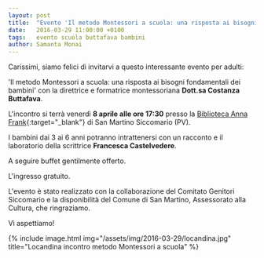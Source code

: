 ```yaml
---
layout: post
title:  "Evento 'Il metodo Montessori a scuola: una risposta ai bisogni fondamentali dei bambini'"
date:   2016-03-29 11:00:00 +0100
tags:   evento scuola buttafava bambini
author: Samanta Monai
---
```



Carissimi,
siamo felici di invitarvi a questo interessante evento per adulti:

'Il metodo Montessori a scuola: una risposta ai bisogni fondamentali dei bambini' 
con la direttrice e formatrice montessoriana **Dott.sa Costanza Buttafava**.

L'incontro si terrà venerdì **8 aprile alle ore 17:30** presso la [Biblioteca Anna Frank](http://www.sanmartinosiccomario.gov.it/biblioteca-comunale-di-san-martino-siccomario-anna-frank){:target="_blank"} di San Martino Siccomario (PV).

I bambini dai 3 ai 6 anni potranno intrattenersi con un racconto e il laboratorio della scrittrice **Francesca Castelvedere**. 

A seguire buffet gentilmente offerto.

L'ingresso gratuito.

L'evento è stato realizzato con la collaborazione del Comitato Genitori Siccomario e la disponibilità del Comune di San Martino, Assessorato alla Cultura, che ringraziamo.

Vi aspettiamo!


{% include image.html img="/assets/img/2016-03-29/locandina.jpg" title="Locandina incontro metodo Montessori a scuola" %}
